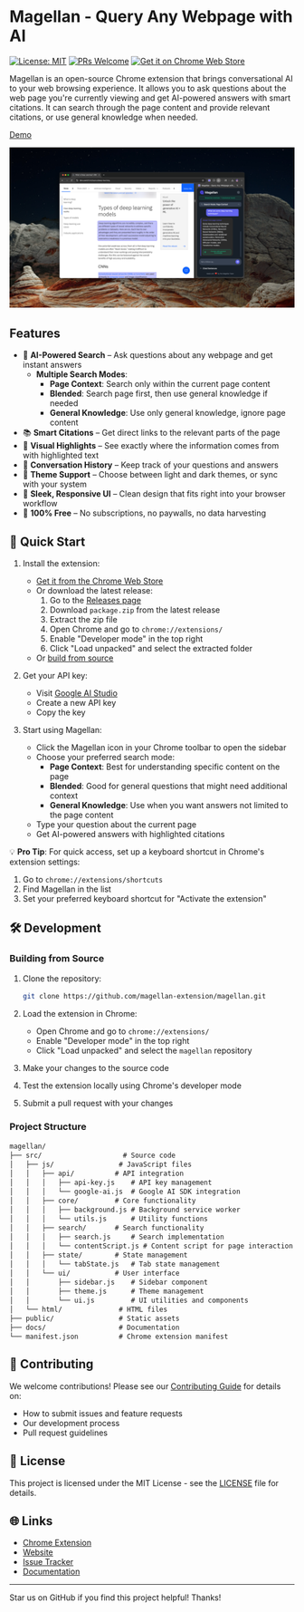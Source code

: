 # Magellan - Query Any Webpage with AI

[![License: MIT](https://img.shields.io/badge/License-MIT-yellow.svg)](https://opensource.org/licenses/MIT)
[![PRs Welcome](https://img.shields.io/badge/PRs-welcome-brightgreen.svg)](CONTRIBUTING.md)
[![Get it on Chrome Web Store](https://img.shields.io/badge/Chrome_Web_Store-Get_it_here-4285F4?logo=google-chrome&logoColor=white)](https://chromewebstore.google.com/detail/magellan/ekkajebdacenikgmbgkdnmememnlibnd)

Magellan is an open-source Chrome extension that brings conversational AI to your web browsing experience. It allows you to ask questions about the web page you're currently viewing and get AI-powered answers with smart citations. It can search through the page content and provide relevant citations, or use general knowledge when needed.

[Demo](https://www.youtube.com/watch?v=FGqaT5tMBI0)

![Magellan Screenshot](public/screenshot.png)

## Features

- 🧠 **AI-Powered Search** – Ask questions about any webpage and get instant answers
  - **Multiple Search Modes**:
    - **Page Context**: Search only within the current page content
    - **Blended**: Search page first, then use general knowledge if needed
    - **General Knowledge**: Use only general knowledge, ignore page content
- 📚 **Smart Citations** – Get direct links to the relevant parts of the page
- 🎯 **Visual Highlights** – See exactly where the information comes from with highlighted text
- 💬 **Conversation History** – Keep track of your questions and answers
- 🎨 **Theme Support** – Choose between light and dark themes, or sync with your system
- 🧼 **Sleek, Responsive UI** – Clean design that fits right into your browser workflow
- 💸 **100% Free** – No subscriptions, no paywalls, no data harvesting

## 🚀 Quick Start

1. Install the extension:

   - [Get it from the Chrome Web Store](https://chromewebstore.google.com/detail/magellan/ekkajebdacenikgmbgkdnmememnlibnd)
   - Or download the latest release:
     1. Go to the [Releases page](https://github.com/magellan-extension/magellan/releases)
     2. Download `package.zip` from the latest release
     3. Extract the zip file
     4. Open Chrome and go to `chrome://extensions/`
     5. Enable "Developer mode" in the top right
     6. Click "Load unpacked" and select the extracted folder
   - Or [build from source](#🛠️-development)

2. Get your API key:

   - Visit [Google AI Studio](https://makersuite.google.com/app/apikey)
   - Create a new API key
   - Copy the key

3. Start using Magellan:
   - Click the Magellan icon in your Chrome toolbar to open the sidebar
   - Choose your preferred search mode:
     - **Page Context**: Best for understanding specific content on the page
     - **Blended**: Good for general questions that might need additional context
     - **General Knowledge**: Use when you want answers not limited to the page content
   - Type your question about the current page
   - Get AI-powered answers with highlighted citations

💡 **Pro Tip**: For quick access, set up a keyboard shortcut in Chrome's extension settings:

1. Go to `chrome://extensions/shortcuts`
2. Find Magellan in the list
3. Set your preferred keyboard shortcut for "Activate the extension"

## 🛠️ Development

### Building from Source

1. Clone the repository:

   ```bash
   git clone https://github.com/magellan-extension/magellan.git
   ```

2. Load the extension in Chrome:

   - Open Chrome and go to `chrome://extensions/`
   - Enable "Developer mode" in the top right
   - Click "Load unpacked" and select the `magellan` repository

3. Make your changes to the source code
4. Test the extension locally using Chrome's developer mode
5. Submit a pull request with your changes

### Project Structure

```
magellan/
├── src/                    # Source code
│   ├── js/                # JavaScript files
│   │   ├── api/          # API integration
│   │   │   ├── api-key.js    # API key management
│   │   │   └── google-ai.js  # Google AI SDK integration
│   │   ├── core/         # Core functionality
│   │   │   ├── background.js # Background service worker
│   │   │   └── utils.js      # Utility functions
│   │   ├── search/       # Search functionality
│   │   │   ├── search.js     # Search implementation
│   │   │   └── contentScript.js # Content script for page interaction
│   │   ├── state/        # State management
│   │   │   └── tabState.js   # Tab state management
│   │   └── ui/           # User interface
│   │       ├── sidebar.js    # Sidebar component
│   │       ├── theme.js      # Theme management
│   │       └── ui.js         # UI utilities and components
│   └── html/              # HTML files
├── public/                # Static assets
├── docs/                  # Documentation
└── manifest.json          # Chrome extension manifest
```

## 🤝 Contributing

We welcome contributions! Please see our [Contributing Guide](CONTRIBUTING.md) for details on:

- How to submit issues and feature requests
- Our development process
- Pull request guidelines

## 📝 License

This project is licensed under the MIT License - see the [LICENSE](LICENSE) file for details.

## 🌐 Links

- [Chrome Extension](https://chromewebstore.google.com/detail/magellan/ekkajebdacenikgmbgkdnmememnlibnd)
- [Website](https://kpulgari.com/magellan/)
- [Issue Tracker](https://github.com/magellan-extension/magellan/issues)
- [Documentation](docs/)

---

Star us on GitHub if you find this project helpful! Thanks!
